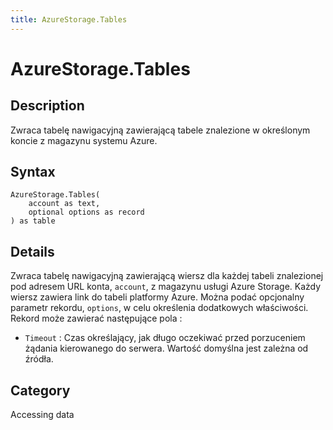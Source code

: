 ```yaml
---
title: AzureStorage.Tables
---
```


# AzureStorage.Tables


## Description

Zwraca tabelę nawigacyjną zawierającą tabele znalezione w określonym koncie z magazynu systemu Azure.


## Syntax

```powerquery
AzureStorage.Tables(
    account as text,
    optional options as record
) as table
```


## Details

Zwraca tabelę nawigacyjną zawierającą wiersz dla każdej tabeli znalezionej pod adresem URL konta, <code>account</code>, z magazynu usługi Azure Storage. Każdy wiersz zawiera link do tabeli platformy Azure. Można podać opcjonalny parametr rekordu, <code>options</code>, w celu określenia dodatkowych właściwości. Rekord może zawierać następujące pola :    <ul><li><code>Timeout</code> : Czas określający, jak długo oczekiwać przed porzuceniem żądania kierowanego do serwera. Wartość domyślna jest zależna od źr&#243;dła.</li></ul>



## Category
Accessing data
